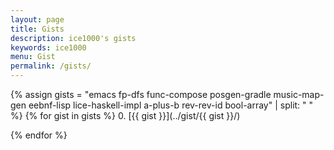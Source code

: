```yaml
---
layout: page
title: Gists
description: ice1000's gists
keywords: ice1000
menu: Gist
permalink: /gists/
---
```


{% assign gists = "emacs
fp-dfs
func-compose
posgen-gradle
music-map-gen
eebnf-lisp
lice-haskell-impl
a-plus-b
rev-rev-id
bool-array" | split: "
" %}
{% for gist in gists %}
0. [{{ gist }}](../gist/{{ gist }}/)

{% endfor %}
